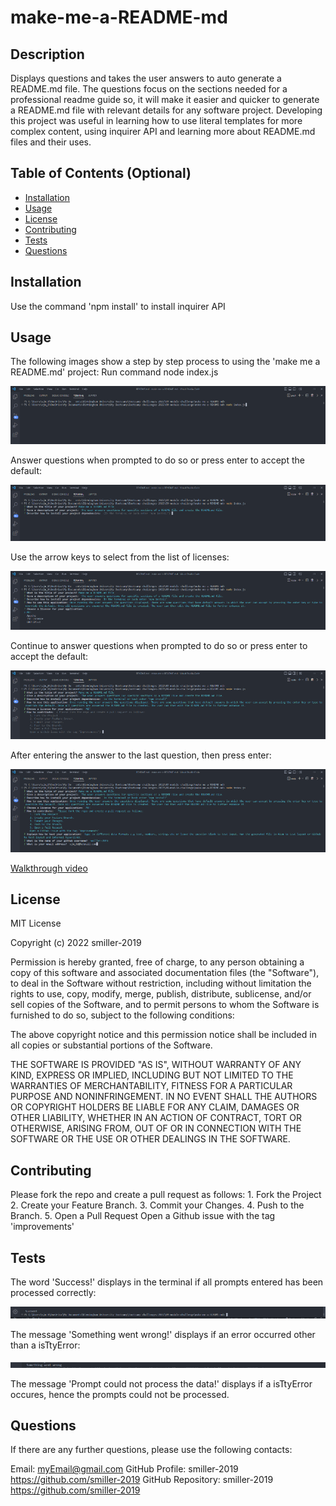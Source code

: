 # make-me-a-README-md

## Description

Displays questions and takes the user answers to auto generate a README.md file. The questions focus on the sections needed for a professional readme guide so, it will make it easier and quicker to generate a README.md file with relevant details for any software project. Developing this project was useful in learning how to use literal templates for more complex content, using inquirer API and learning more about README.md files and their uses.

## Table of Contents (Optional)

- [Installation](#installation)
- [Usage](#usage)
- [License](#license)
- [Contributing](#contributing)
- [Tests](#tests)
- [Questions](#questions)

## Installation

Use the command 'npm install' to install inquirer API

## Usage

The following images show a step by step process to using the 'make me a README.md' project:
Run command node index.js

![Step 1](./images/usage-step-1.png)

Answer questions when prompted to do so or press enter to accept the default:

![Step 2](./images/usage-step-2.png)

Use the arrow keys to select from the list of licenses:

![Step 3](./images/usage-step-3.png)

Continue to answer questions when prompted to do so or press enter to accept the default:

![Step 4](./images/usage-step-4.png)

After entering the answer to the last question, then press enter:

![Step 5](./images/usage-step-5.png)

[Walkthrough video](https://drive.google.com/file/d/1VqZX4PE7AFxbgvT-k3eWlDDr9LRhhk8j/view?usp=sharing)

## License

MIT License

Copyright (c) 2022 smiller-2019

Permission is hereby granted, free of charge, to any person obtaining a copy
of this software and associated documentation files (the "Software"), to deal in the Software without restriction, including without limitation the rights to use, copy, modify, merge, publish, distribute, sublicense, and/or sell copies of the Software, and to permit persons to whom the Software is
furnished to do so, subject to the following conditions:

The above copyright notice and this permission notice shall be included in all copies or substantial portions of the Software.

THE SOFTWARE IS PROVIDED "AS IS", WITHOUT WARRANTY OF ANY KIND, EXPRESS OR
IMPLIED, INCLUDING BUT NOT LIMITED TO THE WARRANTIES OF MERCHANTABILITY,
FITNESS FOR A PARTICULAR PURPOSE AND NONINFRINGEMENT. IN NO EVENT SHALL THE
AUTHORS OR COPYRIGHT HOLDERS BE LIABLE FOR ANY CLAIM, DAMAGES OR OTHER
LIABILITY, WHETHER IN AN ACTION OF CONTRACT, TORT OR OTHERWISE, ARISING FROM, OUT OF OR IN CONNECTION WITH THE SOFTWARE OR THE USE OR OTHER DEALINGS IN THE SOFTWARE.

## Contributing

Please fork the repo and create a pull request as
follows: 1. Fork the Project 2. Create your Feature Branch. 3. Commit your Changes. 4. Push to the Branch. 5. Open a Pull Request
Open a Github issue with the tag 'improvements'

## Tests

The word 'Success!' displays in the terminal if all prompts entered has been processed correctly:

![Test 1](./images/test-1.png)

The message 'Something went wrong!' displays if an error occurred other than a isTtyError:

![Test 2](./images/test-2.png)

The message 'Prompt could not process the data!' displays if a isTtyError occures, hence the prompts could not be processed.

## Questions

If there are any further questions, please use the following contacts:

Email: myEmail@gmail.com
GitHub Profile: smiller-2019 https://github.com/smiller-2019
GitHub Repository: smiller-2019 https://github.com/smiller-2019
